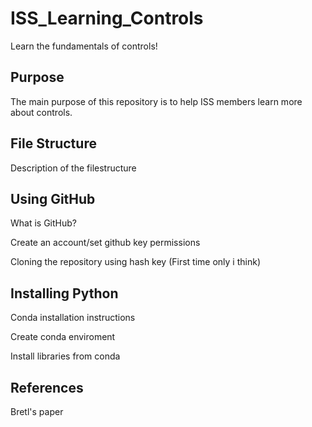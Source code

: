 # ISS_Learning_Controls
Learn the fundamentals of controls!

## Purpose

The main purpose of this repository is to help ISS members learn more about controls.

## File Structure

Description of the filestructure

## Using GitHub

What is GitHub?

Create an account/set github key permissions

Cloning the repository using hash key (First time only i think)

## Installing Python

Conda installation instructions

Create conda enviroment

Install libraries from conda

## References

Bretl's paper
